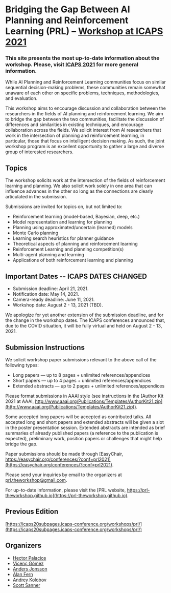 # Bridging the Gap Between AI Planning and Reinforcement Learning (PRL) – [Workshop at ICAPS 2021](https://icaps21.icaps-conference.org/workshops/PRL/)

### This site presents the most up-to-date information about the workshop. Please, visit [ICAPS 2021](https://icaps21.icaps-conference.org/) for more general information.

While AI Planning and Reinforcement Learning communities focus on similar sequential decision-making problems, these communities remain somewhat unaware of each other on specific problems, techniques, methodologies, and evaluation.

This workshop aims to encourage discussion and collaboration between the researchers in the fields of AI planning and reinforcement learning. We aim to bridge the gap between the two communities, facilitate the discussion of differences and similarities in existing techniques, and encourage collaboration across the fields. We solicit interest from AI researchers that work in the intersection of planning and reinforcement learning, in particular, those that focus on intelligent decision making. As such, the joint workshop program is an excellent opportunity to gather a large and diverse group of interested researchers.

## Topics

The workshop solicits work at the intersection of the fields of reinforcement learning and planning. We also solicit work solely in one area that can influence advances in the other so long as the connections are clearly articulated in the submission.

Submissions are invited for topics on, but not limited to:

- Reinforcement learning (model-based, Bayesian, deep, etc.)
- Model representation and learning for planning
- Planning using approximated/uncertain (learned) models
- Monte Carlo planning
- Learning search heuristics for planner guidance
- Theoretical aspects of planning and reinforcement learning
- Reinforcement Learning and planning competition(s)
- Multi-agent planning and learning
- Applications of both reinforcement learning and planning

## Important Dates -- **ICAPS DATES CHANGED**

- Submission deadline: April 21, 2021.
- Notification date: May 14, 2021.
- Camera-ready deadline: June 11, 2021.
- Workshop date: August 2 - 13, 2021 (TBD).

We apologize for yet another extension of the submission deadline, and for the change in the workshop dates. 
The ICAPS conferences announced that, due to the COVID situation, it will be fully virtual and held on August 2 - 13, 2021.

## Submission Instructions

We solicit workshop paper submissions relevant to the above call of the following types:
- Long papers — up to 8 pages + unlimited references/appendices
- Short papers — up to 4 pages + unlimited references/appendices
- Extended abstracts — up to 2 pages + unlimited references/appendices

Please format submissions in AAAI style (see instructions in the [Author Kit 2021 at AAAI, http://www.aaai.org/Publications/Templates/AuthorKit21.zip](http://www.aaai.org/Publications/Templates/AuthorKit21.zip)).

Some accepted long papers will be accepted as contributed talks. All accepted long and short papers and extended abstracts will be given a slot in the poster presentation session. Extended abstracts are intended as brief summaries of already published papers (a reference to the publication is expected), preliminary work, position papers or challenges that might help bridge the gap.

Paper submissions should be made through [EasyChair, https://easychair.org/conferences/?conf=prl2021](https://easychair.org/conferences/?conf=prl2021).

Please send your inquiries by email to the organizers at [prl.theworkshop@gmail.com](mailto:prl.theworkshop@gmail.com).

For up-to-date information, please visit the [PRL website, https://prl-theworkshop.github.io](https://prl-theworkshop.github.io).

## Previous Edition

[https://icaps20subpages.icaps-conference.org/workshops/prl/](https://icaps20subpages.icaps-conference.org/workshops/prl/)

## Organizers

- [Hector Palacios](http://hectorpalacios.net/)
- [Vicenç Gómez](https://www.upf.edu/web/vgomez)
- [Anders Jonsson](https://www.upf.edu/web/anders-jonsson)
- [Alan Fern](http://web.engr.oregonstate.edu/~afern/)
- [Andrey Kolobov](https://www.microsoft.com/en-us/research/people/akolobov/)
- [Scott Sanner](http://d3m.mie.utoronto.ca)

